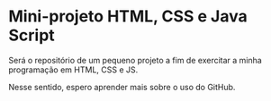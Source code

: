 # Mini-projeto HTML, CSS e Java Script
 Será o repositório de um pequeno projeto a fim de exercitar a minha programação em HTML, CSS e JS.  
 
 Nesse sentido, espero aprender mais sobre o uso do GitHub.

